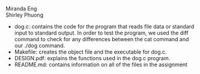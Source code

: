 Miranda Eng  
Shirley Phuong

- dog.c: contains the code for the program that reads file data or standard input to standard output. In order to test the program, we used the diff command to check for any differences between the cat command and our ./dog command.
- Makefile: creates the object file and the executable for dog.c. 
- DESIGN.pdf: explains the functions used in the dog.c program.
- README.md: contains information on all of the files in the assignment 
